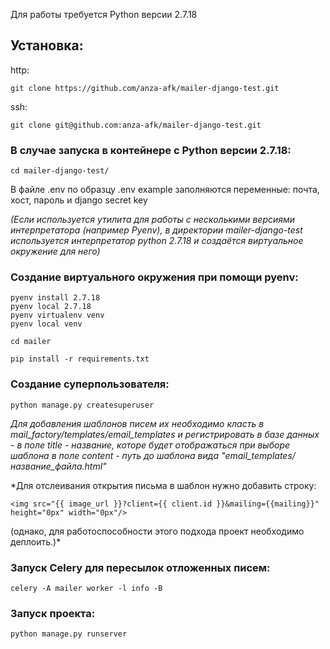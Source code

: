 Для работы требуется Python версии 2.7.18

## Установка:


http: 

    git clone https://github.com/anza-afk/mailer-django-test.git
ssh: 

    git clone git@github.com:anza-afk/mailer-django-test.git

### В случае запуска в контейнере с Python версии 2.7.18:

    cd mailer-django-test/

В файле .env по образцу .env example заполняются переменные:
почта, хост, пароль и django secret key

*(Если используется утилита для работы с несколькими версиями интерпретатора (например Pyenv), 
в директории mailer-django-test используется интерпретатор python 2.7.18 и создаётся виртуальное окружение для него)* 

### Создание виртуального окружения при помощи pyenv:

    pyenv install 2.7.18
    pyenv local 2.7.18
    pyenv virtualenv venv
    pyenv local venv
    
    cd mailer

    pip install -r requirements.txt


### Создание суперпользователя:
  
    python manage.py createsuperuser

*Для добавления шаблонов писем их необходимо класть в mail_factory/templates/email_templates
и регистрировать в базе данных - в поле title - название, которе будет отображаться при выборе шаблона
в поле content - путь до шаблона вида "email_templates/название_файла.html"*

 *Для отслеивания открытия письма в шаблон нужно добавить строку:
 
    <img src="{{ image_url }}?client={{ client.id }}&mailing={{mailing}}" height="0px" width="0px"/>
(однако, для работоспособности этого подхода проект необходимо деплоить.)*

### Запуск Celery для пересылок отложенных писем:
    celery -A mailer worker -l info -B

### Запуск проекта:
    python manage.py runserver
